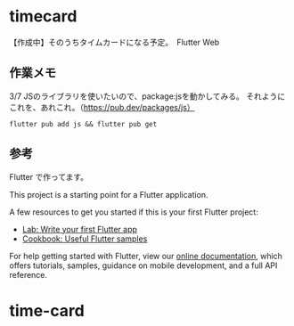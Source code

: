 # timecard

【作成中】そのうちタイムカードになる予定。　Flutter Web
## 作業メモ

3/7
JSのライブラリを使いたいので、package:jsを動かしてみる。
それようにこれを、あれこれ。（https://pub.dev/packages/js）
```
flutter pub add js && flutter pub get
```


## 参考
Flutter で作ってます。

This project is a starting point for a Flutter application.

A few resources to get you started if this is your first Flutter project:

- [Lab: Write your first Flutter app](https://flutter.dev/docs/get-started/codelab)
- [Cookbook: Useful Flutter samples](https://flutter.dev/docs/cookbook)

For help getting started with Flutter, view our
[online documentation](https://flutter.dev/docs), which offers tutorials,
samples, guidance on mobile development, and a full API reference.
# time-card
